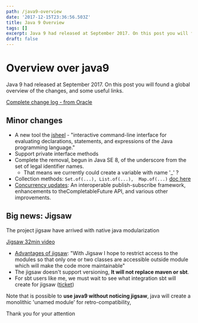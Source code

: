 ```yaml
---
path: /java9-overview
date: '2017-12-15T23:36:56.503Z'
title: Java 9 Overview
tags: []
excerpt: Java 9 had released at September 2017. On this post you will found a global overview of the changes, and some useful links.
draft: false
---
```


# Overview over java9 

Java 9 had released at September 2017. On this post you will found a global overview of the changes, and some useful links. 

[Complete change log - from Oracle](https://docs.oracle.com/javase/9/whatsnew/toc.html)

## Minor changes
 - A new tool the [jsheel](https://www.youtube.com/watch?v=PHJ8-Ef1ZE4) - "interactive command-line interface for evaluating declarations, statements, and expressions of the Java programming language."
 - Support private interface methods
 - Complete the removal, begun in Java SE 8, of the underscore from the set of legal identifier names.
   - That means we currently could create a variable with name '_' ?
 - Collection methods: `Set.of(...), List.of(...),  Map.of(...)` [doc here](https://docs.oracle.com/javase/9/core/creating-immutable-lists-sets-and-maps.htm#JSCOR-GUID-202D195E-6E18-41F6-90C0-7423B2C9B381)
 - [Concurrency updates](http://openjdk.java.net/jeps/266): An interoperable publish-subscribe framework, enhancements to theCompletableFuture API, and various other improvements.

## Big news: Jigsaw 
The project jigsaw have arrived with native java modularization

[Jigsaw 32min video](https://www.youtube.com/watch?v=Ks7J_qQVR7Y)

- [Advantages of jigsaw](https://www.quora.com/What-benefits-will-the-new-Java-9-module-system-bring-compared-to-using-jars): "With Jigsaw I hope to restrict access to the modules so that only one or two classes are accessible outside module which will make the code more maintainable"
- The jigsaw doesn't support versioning, **It will not replace maven or sbt**.
- For sbt users like me, we must wait to see what integration sbt will create for jigsaw ([ticket](https://github.com/sbt/sbt/issues/3368))

Note that is possible to **use java9 without noticing jigsaw**, java will create a monolithic 'unamed module' for retro-compatibility,

Thank you for your attention